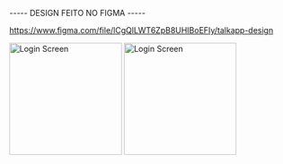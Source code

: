 ----- DESIGN FEITO NO FIGMA -----  

https://www.figma.com/file/lCgQlLWT6ZpB8UHIBoEFIy/talkapp-design

<img src="https://github.com/silvaRaphael/talkapp/blob/main/design/LoginScreen.jpg" alt="Login Screen" width="200">

<img src="https://github.com/silvaRaphael/talkapp/blob/main/design/ChatScreen.jpg" alt="Login Screen" width="200">
